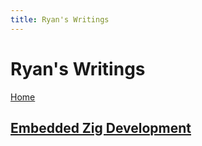 ```yaml
---
title: Ryan's Writings
---
```


# Ryan's Writings

[Home](../index.html)

## [Embedded Zig Development](./0001_embedded_zig/embedded_zig.html)
